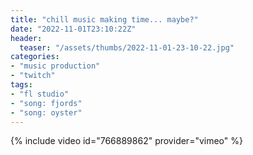 ```yaml
---
title: "chill music making time... maybe?"
date: "2022-11-01T23:10:22Z"
header:
  teaser: "/assets/thumbs/2022-11-01-23-10-22.jpg"
categories:
- "music production"
- "twitch"
tags:
- "fl studio"
- "song: fjords"
- "song: oyster"
---
```

{% include video id="766889862" provider="vimeo" %}

